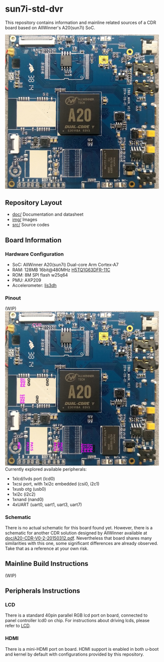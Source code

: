 # sun7i-std-dvr

This repository contains information and mainline related sources of a CDR board based on AllWinner's A20(sun7i) SoC.

![front](img/front.jpg)

## Repository Layout
* [doc/](https://github.com/SdtElectronics/sun7i-std-dvr/tree/master/doc)  Documentation and datasheet
* [img/](https://github.com/SdtElectronics/sun7i-std-dvr/tree/master/img)  Images
* [src/](https://github.com/SdtElectronics/sun7i-std-dvr/tree/master/src)  Source codes

## Board Information
### Hardware Configuration
* SoC: AllWinner A20(sun7i) Dual-core Arm Cortex-A7
* RAM: 128MB 16bit@480MHz [H5TQ1G63DFR-11C](https://html.alldatasheet.com/html-pdf/534215/HYNIX/H5TQ1G63DFR-11C/650/4/H5TQ1G63DFR-11C.html)
* ROM: 8M SPI flash w25q64
* PMU: AXP209
* Accelerometer: [lis3dh](https://www.st.com/en/mems-and-sensors/lis3dh.html?icmp=pf250725_pron_pr_feb2014&sc=lis3dh-pr)

### Pinout
(WIP)
![front](img/pinout.jpg)
Currently explored available peripherals:
* 1xlcd/lvds port (lcd0)
* 1xcsi port, with 1xi2c embedded (csi0, i2c1)
* 1xusb otg (usb0)
* 1xi2c (i2c2)
* 1xnand (nand0)
* 4xUART (uart0, uart1, uart3, uart7)

### Schematic
There is no actual schematic for this board found yet. However, there is a schematic for another CDR solution designed by AllWinner available at [doc/A20-CDR-V0-2-20150312.pdf](doc/A20-CDR-V0-2-20150312.pdf). Nevertheless that board shares many similarities with this one, some significant differences are already observed. Take that as a reference at your own risk.

## Mainline Build Instructions
(WIP)

## Peripherals Instructions
### LCD
There is a standard 40pin parallel RGB lcd port on board, connected to panel controller lcd0 on chip. For instructions about driving lcds, please refer to [LCD](doc/lcd.md).

### HDMI
There is a mini-HDMI port on board. HDMI support is enabled in both u-boot and kernel by default with configurations provided by this repository. 